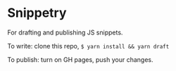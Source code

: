 # Snippetry

For drafting and publishing JS snippets.

To write: clone this repo, `$ yarn install && yarn draft`

To publish: turn on GH pages, push your changes.
